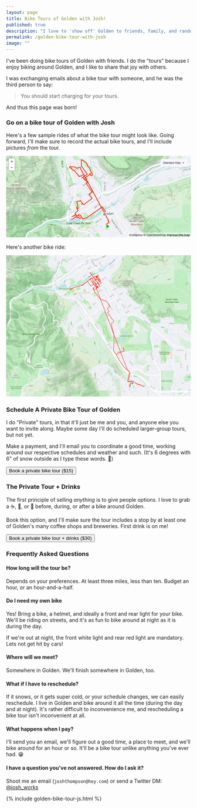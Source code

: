```yaml
---
layout: page
title: Bike Tours of Golden with Josh!
published: true
description: "I love to 'show off' Golden to friends, family, and random acquintances. "
permalink: /golden-bike-tour-with-josh
image: ""
---
```


I've been doing bike tours of Golden with friends. I do the "tours" because I enjoy biking around Golden, and I like to share that joy with others. 

I was exchanging emails about a bike tour with someone, and he was the third person to say:

> You should start charging for your tours.

And thus this page was born!

### Go on a bike tour of Golden with Josh

Here's a few sample rides of what the bike tour might look like. Going forward, I'll make sure to record the actual bike tours, and I'll include pictures _from_ the tour.

[![biking around Golden](/_pages/golden-bike-tour/strava-map-01.jpg)](https://www.strava.com/activities/4234838580)

Here's another bike ride:

[![Another bike around Golden](/_pages/golden-bike-tour/strava-map-02.jpg)](https://www.strava.com/activities/4060325423)


### Schedule A Private Bike Tour of Golden

I do "Private" tours, in that it'll just be me and you, and anyone else you want to invite along. Maybe some day I'll do scheduled larger-group tours, but not yet.

Make a payment, and I'll email you to coordinate a good time, working around our respective schedules and weather and such. (It's 6 degrees with 6" of snow outside as I type these words. 🥶)

<button
  id="checkout-button-sku_IGM8Pq01QMHGdP"
  class="stripe_button"
  role="link"
  type="button">
  Book a private bike tour ($15)
</button>

<div id="error-message"></div>



### The Private Tour + Drinks

The first principle of selling _anything_ is to give people options. I love to grab a ☕️, 🍻, or 🍷 before, during, or after a bike around Golden. 

Book this option, and I'll make sure the tour includes a stop by at least one of Golden's many coffee shops and breweries. First drink is on me!

<button
  class="stripe_button"
  id="checkout-button-sku_IGMDluUS1LM4Ok"
  role="link"
  type="button">
  Book a private bike tour + drinks ($30)
</button>

<div id="error-message"></div>


### Frequently Asked Questions

#### How long will the tour be?

Depends on your preferences. At least three miles, less than ten. Budget an hour, or an hour-and-a-half.

#### Do I need my own bike

Yes! Bring a bike, a helmet, and ideally a front and rear light for your bike. We'll be riding on streets, and it's as fun to bike around at night as it is during the day.

If we're out at night, the front white light and rear red light are mandatory. Lets not get hit by cars!

#### Where will we meet?

Somewhere in Golden. We'll finish somewhere in Golden, too. 

#### What if I have to reschedule?

If it snows, or it gets super cold, or your schedule changes, we can easily reschedule. I live in Golden and bike around it all the time (during the day and at night). It's rather difficult to inconvenience me, and rescheduling a bike tour isn't inconvenient at all.

#### What happens when I pay?

I'll send you an email, we'll figure out a good time, a place to meet, and we'll bike around for an hour or so. It'll be a bike tour unlike anything you've ever had. 😁

#### I have a question you've not answered. How do I ask it?

Shoot me an email (`joshthompson@hey.com`) or send a Twitter DM: [@josh_works](https://twitter.com/josh_works)

{% include golden-bike-tour-js.html %}